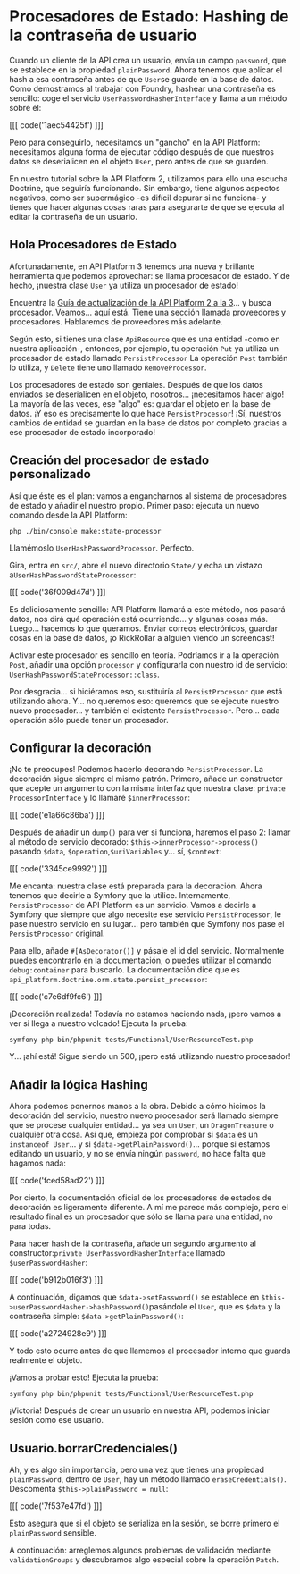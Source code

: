 # Procesadores de Estado: Hashing de la contraseña de usuario

Cuando un cliente de la API crea un usuario, envía un campo `password`, que se establece en la propiedad `plainPassword`. Ahora tenemos que aplicar el hash a esa contraseña antes de que `User`se guarde en la base de datos. Como demostramos al trabajar con Foundry, hashear una contraseña es sencillo: coge el servicio `UserPasswordHasherInterface` y llama a un método sobre él:

[[[ code('1aec54425f') ]]]

Pero para conseguirlo, necesitamos un "gancho" en la API Platform: necesitamos alguna forma de ejecutar código después de que nuestros datos se deserialicen en el objeto `User`, pero antes de que se guarden.

En nuestro tutorial sobre la API Platform 2, utilizamos para ello una escucha Doctrine, que seguiría funcionando. Sin embargo, tiene algunos aspectos negativos, como ser supermágico -es difícil depurar si no funciona- y tienes que hacer algunas cosas raras para asegurarte de que se ejecuta al editar la contraseña de un usuario.

## Hola Procesadores de Estado

Afortunadamente, en API Platform 3 tenemos una nueva y brillante herramienta que podemos aprovechar: se llama procesador de estado. Y de hecho, ¡nuestra clase `User` ya utiliza un procesador de estado!

Encuentra la [Guía de actualización de la API Platform 2 a la 3](https://api-platform.com/docs/core/upgrade-guide/)... y busca procesador. Veamos... aquí está. Tiene una sección llamada proveedores y procesadores. Hablaremos de proveedores más adelante.

Según esto, si tienes una clase `ApiResource` que es una entidad -como en nuestra aplicación-, entonces, por ejemplo, tu operación `Put` ya utiliza un procesador de estado llamado `PersistProcessor` La operación `Post` también lo utiliza, y `Delete` tiene uno llamado `RemoveProcessor`.

Los procesadores de estado son geniales. Después de que los datos enviados se deserialicen en el objeto, nosotros... ¡necesitamos hacer algo! La mayoría de las veces, ese "algo" es: guardar el objeto en la base de datos. ¡Y eso es precisamente lo que hace `PersistProcessor`! ¡Sí, nuestros cambios de entidad se guardan en la base de datos por completo gracias a ese procesador de estado incorporado!

## Creación del procesador de estado personalizado

Así que éste es el plan: vamos a engancharnos al sistema de procesadores de estado y añadir el nuestro propio. Primer paso: ejecuta un nuevo comando desde la API Platform:

```terminal
php ./bin/console make:state-processor
```

Llamémoslo `UserHashPasswordProcessor`. Perfecto.

Gira, entra en `src/`, abre el nuevo directorio `State/` y echa un vistazo a`UserHashPasswordStateProcessor`:

[[[ code('36f009d47d') ]]]

Es deliciosamente sencillo: API Platform llamará a este método, nos pasará datos, nos dirá qué operación está ocurriendo... y algunas cosas más. Luego... hacemos lo que queramos. Enviar correos electrónicos, guardar cosas en la base de datos, ¡o RickRollar a alguien viendo un screencast!

Activar este procesador es sencillo en teoría. Podríamos ir a la operación `Post`, añadir una opción `processor` y configurarla con nuestro id de servicio: `UserHashPasswordStateProcessor::class`.

Por desgracia... si hiciéramos eso, sustituiría al `PersistProcessor` que está utilizando ahora. Y... no queremos eso: queremos que se ejecute nuestro nuevo procesador... y también el existente `PersistProcessor`. Pero... cada operación sólo puede tener un procesador.

## Configurar la decoración

¡No te preocupes! Podemos hacerlo decorando `PersistProcessor`. La decoración sigue siempre el mismo patrón. Primero, añade un constructor que acepte un argumento con la misma interfaz que nuestra clase: `private ProcessorInterface` y lo llamaré `$innerProcessor`:

[[[ code('e1a66c86ba') ]]]

Después de añadir un `dump()` para ver si funciona, haremos el paso 2: llamar al método de servicio decorado: `$this->innerProcessor->process()` pasando `$data`, `$operation`,`$uriVariables` y... sí, `$context`:

[[[ code('3345ce9992') ]]]

Me encanta: nuestra clase está preparada para la decoración. Ahora tenemos que decirle a Symfony que la utilice. Internamente, `PersistProcessor` de API Platform es un servicio. Vamos a decirle a Symfony que siempre que algo necesite ese servicio `PersistProcessor`, le pase nuestro servicio en su lugar... pero también que Symfony nos pase el `PersistProcessor` original.

Para ello, añade `#[AsDecorator()]` y pásale el id del servicio. Normalmente puedes encontrarlo en la documentación, o puedes utilizar el comando `debug:container` para buscarlo. La documentación dice que es `api_platform.doctrine.orm.state.persist_processor`:

[[[ code('c7e6df9fc6') ]]]

¡Decoración realizada! Todavía no estamos haciendo nada, ¡pero vamos a ver si llega a nuestro volcado! Ejecuta la prueba:

```terminal-silent
symfony php bin/phpunit tests/Functional/UserResourceTest.php
```

Y... ¡ahí está! Sigue siendo un 500, ¡pero está utilizando nuestro procesador!

## Añadir la lógica Hashing

Ahora podemos ponernos manos a la obra. Debido a cómo hicimos la decoración del servicio, nuestro nuevo procesador será llamado siempre que se procese cualquier entidad... ya sea un `User`, un `DragonTreasure` o cualquier otra cosa. Así que, empieza por comprobar si `$data` es un `instanceof User`... y si `$data->getPlainPassword()`... porque si estamos editando un usuario, y no se envía ningún `password`, no hace falta que hagamos nada:

[[[ code('fced58ad22') ]]]

Por cierto, la documentación oficial de los procesadores de estados de decoración es ligeramente diferente. A mí me parece más complejo, pero el resultado final es un procesador que sólo se llama para una entidad, no para todas.

Para hacer hash de la contraseña, añade un segundo argumento al constructor:`private UserPasswordHasherInterface` llamado `$userPasswordHasher`:

[[[ code('b912b016f3') ]]]

A continuación, digamos que `$data->setPassword()` se establece en `$this->userPasswordHasher->hashPassword()`pasándole el `User`, que es `$data` y la contraseña simple: `$data->getPlainPassword()`:

[[[ code('a2724928e9') ]]]

Y todo esto ocurre antes de que llamemos al procesador interno que guarda realmente el objeto.

¡Vamos a probar esto! Ejecuta la prueba:

```terminal-silent
symfony php bin/phpunit tests/Functional/UserResourceTest.php
```

¡Victoria! Después de crear un usuario en nuestra API, podemos iniciar sesión como ese usuario.

## Usuario.borrarCredenciales()

Ah, y es algo sin importancia, pero una vez que tienes una propiedad `plainPassword`, dentro de `User`, hay un método llamado `eraseCredentials()`. Descomenta `$this->plainPassword = null`:

[[[ code('7f537e47fd') ]]]

Esto asegura que si el objeto se serializa en la sesión, se borre primero el `plainPassword` sensible.

A continuación: arreglemos algunos problemas de validación mediante `validationGroups` y descubramos algo especial sobre la operación `Patch`.
